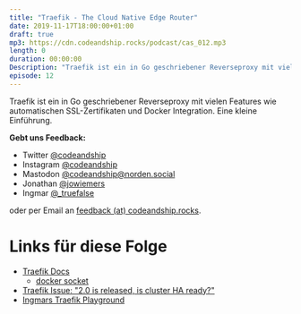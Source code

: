 ```yaml
---
title: "Traefik - The Cloud Native Edge Router"
date: 2019-11-17T18:00:00+01:00
draft: true
mp3: https://cdn.codeandship.rocks/podcast/cas_012.mp3
length: 0
duration: 00:00:00
Description: "Traefik ist ein in Go geschriebener Reverseproxy mit vielen Features wie automatischen SSL-Zertifikaten und Docker Integration. Eine kleine Einführung."
episode: 12
---
```


Traefik ist ein in Go geschriebener Reverseproxy mit vielen Features wie automatischen SSL-Zertifikaten und Docker Integration. Eine kleine Einführung.

**Gebt uns Feedback:**

- Twitter [@codeandship][1]
- Instagram [@codeandship][6]
- Mastodon [@codeandship@norden.social][5]
- Jonathan [@jowiemers][2]
- Ingmar [@_truefalse][3]
 
oder per Email an [feedback (at) codeandship.rocks][4].

[1]: https://twitter.com/codeandship
[2]: https://twitter.com/jowiemers
[3]: https://twitter.com/_truefalse
[4]: mailto:feedback@codeandship.rocks
[5]: https://norden.social/users/codeandship
[6]: https://www.instagram.com/codeandship/

# Links für diese Folge

- [Traefik Docs](https://docs.traefik.io/)
    - [docker socket](https://docs.traefik.io/providers/docker/#endpoint)
- [Traefik Issue: "2.0 is released, is cluster HA ready?"](https://github.com/containous/traefik/issues/5426#issuecomment-533598163)
- [Ingmars Traefik Playground](https://github.com/codeandship/traefik-playground)